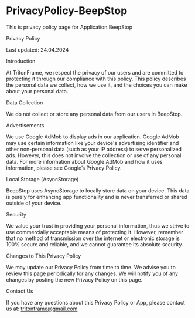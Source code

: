 # PrivacyPolicy-BeepStop
This is privacy policy page for Application BeepStop

Privacy Policy

Last updated: 24.04.2024

Introduction

At TritonFrame, we respect the privacy of our users and are committed to protecting it through our compliance with this policy. This policy describes the personal data we collect, how we use it, and the choices you can make about your personal data.

Data Collection

We do not collect or store any personal data from our users in BeepStop.

Advertisements

We use Google AdMob to display ads in our application. Google AdMob may use certain information like your device's advertising identifier and other non-personal data (such as your IP address) to serve personalized ads. However, this does not involve the collection or use of any personal data. For more information about Google AdMob and how it uses information, please see Google’s Privacy Policy.

Local Storage (AsyncStorage)

BeepStop uses AsyncStorage to locally store data on your device. This data is purely for enhancing app functionality and is never transferred or shared outside of your device.

Security

We value your trust in providing your personal information, thus we strive to use commercially acceptable means of protecting it. However, remember that no method of transmission over the internet or electronic storage is 100% secure and reliable, and we cannot guarantee its absolute security.

Changes to This Privacy Policy

We may update our Privacy Policy from time to time. We advise you to review this page periodically for any changes. We will notify you of any changes by posting the new Privacy Policy on this page.

Contact Us

If you have any questions about this Privacy Policy or App, please contact us at: tritonframe@gmail.com
